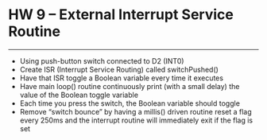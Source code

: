 # HW 9 – External Interrupt Service Routine

-------- 

- Using push-button switch connected to D2 (INT0)
- Create ISR (Interrupt Service Routing) called switchPushed()
- Have that ISR toggle a Boolean variable every time it executes
- Have main loop() routine continuously print (with a small delay) the value of the Boolean toggle variable
- Each time you press the switch, the Boolean variable should toggle
- Remove “switch bounce” by having a millis() driven routine reset a flag every 250ms and the interrupt routine will immediately exit if the flag is set
